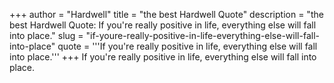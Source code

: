 +++
author = "Hardwell"
title = "the best Hardwell Quote"
description = "the best Hardwell Quote: If you're really positive in life, everything else will fall into place."
slug = "if-youre-really-positive-in-life-everything-else-will-fall-into-place"
quote = '''If you're really positive in life, everything else will fall into place.'''
+++
If you're really positive in life, everything else will fall into place.
